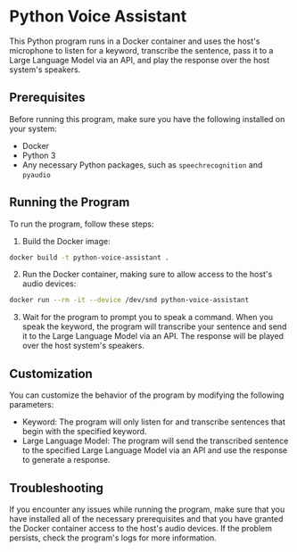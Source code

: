 # Python Voice Assistant

This Python program runs in a Docker container and uses the host's microphone to listen for a keyword, transcribe the sentence, pass it to a Large Language Model via an API, and play the response over the host system's speakers.

## Prerequisites

Before running this program, make sure you have the following installed on your system:

- Docker
- Python 3
- Any necessary Python packages, such as `speechrecognition` and `pyaudio`

## Running the Program

To run the program, follow these steps:

1. Build the Docker image:

```bash
docker build -t python-voice-assistant .
```

2. Run the Docker container, making sure to allow access to the host's audio devices:

```bash
docker run --rm -it --device /dev/snd python-voice-assistant
```

3. Wait for the program to prompt you to speak a command. When you speak the keyword, the program will transcribe your sentence and send it to the Large Language Model via an API. The response will be played over the host system's speakers.

## Customization

You can customize the behavior of the program by modifying the following parameters:

* Keyword: The program will only listen for and transcribe sentences that begin with the specified keyword.
* Large Language Model: The program will send the transcribed sentence to the specified Large Language Model via an API and use the response to generate a response.

## Troubleshooting

If you encounter any issues while running the program, make sure that you have installed all of the necessary prerequisites and that you have granted the Docker container access to the host's audio devices. If the problem persists, check the program's logs for more information.
